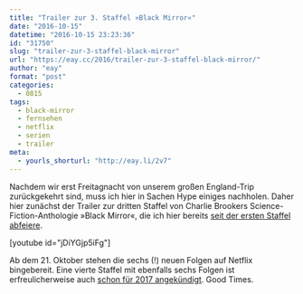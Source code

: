 ```yaml
---
title: "Trailer zur 3. Staffel »Black Mirror«"
date: "2016-10-15"
datetime: "2016-10-15 23:23:36"
id: "31750"
slug: "trailer-zur-3-staffel-black-mirror"
url: "https://eay.cc/2016/trailer-zur-3-staffel-black-mirror/"
author: "eay"
format: "post"
categories:
  - 0815
tags:
  - black-mirror
  - fernsehen
  - netflix
  - serien
  - trailer
meta:
  - yourls_shorturl: "http://eay.li/2v7"
---
```


Nachdem wir erst Freitagnacht von unserem großen England-Trip zurückgekehrt sind, muss ich hier in Sachen Hype einiges nachholen. Daher hier zunächst der Trailer zur dritten Staffel von Charlie Brookers Science-Fiction-Anthologie »Black Mirror«, die ich hier bereits [seit der ersten Staffel abfeiere](https://eay.cc/2012/black-mirror/).

\[youtube id="jDiYGjp5iFg"\]

Ab dem 21. Oktober stehen die sechs (!) neuen Folgen auf Netflix bingebereit. Eine vierte Staffel mit ebenfalls sechs Folgen ist erfreulicherweise auch [schon für 2017 angekündigt](http://www.radiotimes.com/news/2016-10-06/black-mirror-set-to-return-for-series-four). Good Times.
